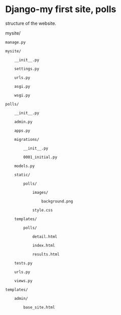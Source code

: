 # Django-my first site, polls

structure of the website. 

mysite/

    manage.py
    
    mysite/
    
        __init__.py
        
        settings.py
        
        urls.py
        
        asgi.py
        
        wsgi.py
        
    polls/
    
        __init__.py
        
        admin.py
        
        apps.py
        
        migrations/
        
            __init__.py
            
            0001_initial.py
            
        models.py
        
        static/
        
            polls/
            
                images/
                
                    background.png
                    
                style.css
                
        templates/
        
            polls/
            
                detail.html
                
                index.html
                
                results.html
                
        tests.py
        
        urls.py
        
        views.py
        
    templates/
    
        admin/
        
            base_site.html
            
